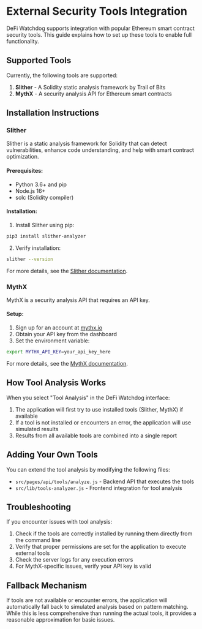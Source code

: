 # External Security Tools Integration

DeFi Watchdog supports integration with popular Ethereum smart contract security tools. This guide explains how to set up these tools to enable full functionality.

## Supported Tools

Currently, the following tools are supported:

1. **Slither** - A Solidity static analysis framework by Trail of Bits
2. **MythX** - A security analysis API for Ethereum smart contracts

## Installation Instructions

### Slither

Slither is a static analysis framework for Solidity that can detect vulnerabilities, enhance code understanding, and help with smart contract optimization.

#### Prerequisites:
- Python 3.6+ and pip
- Node.js 16+
- solc (Solidity compiler)

#### Installation:

1. Install Slither using pip:

```bash
pip3 install slither-analyzer
```

2. Verify installation:

```bash
slither --version
```

For more details, see the [Slither documentation](https://github.com/crytic/slither).

### MythX

MythX is a security analysis API that requires an API key.

#### Setup:

1. Sign up for an account at [mythx.io](https://mythx.io)
2. Obtain your API key from the dashboard
3. Set the environment variable:

```bash
export MYTHX_API_KEY=your_api_key_here
```

For more details, see the [MythX documentation](https://docs.mythx.io/).

## How Tool Analysis Works

When you select "Tool Analysis" in the DeFi Watchdog interface:

1. The application will first try to use installed tools (Slither, MythX) if available
2. If a tool is not installed or encounters an error, the application will use simulated results
3. Results from all available tools are combined into a single report

## Adding Your Own Tools

You can extend the tool analysis by modifying the following files:

- `src/pages/api/tools/analyze.js` - Backend API that executes the tools
- `src/lib/tools-analyzer.js` - Frontend integration for tool analysis

## Troubleshooting

If you encounter issues with tool analysis:

1. Check if the tools are correctly installed by running them directly from the command line
2. Verify that proper permissions are set for the application to execute external tools
3. Check the server logs for any execution errors
4. For MythX-specific issues, verify your API key is valid

## Fallback Mechanism

If tools are not available or encounter errors, the application will automatically fall back to simulated analysis based on pattern matching. While this is less comprehensive than running the actual tools, it provides a reasonable approximation for basic issues.

